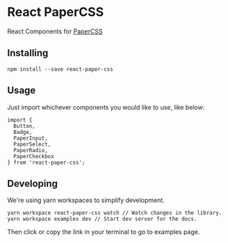 # React PaperCSS

React Components for [PaperCSS](https://github.com/papercss/papercss)

## Installing

```
npm install --save react-paper-css
```

## Usage

Just import whichever components you would like to use, like below:

```
import {
  Button,
  Badge,
  PaperInput,
  PaperSelect,
  PaperRadio,
  PaperCheckbox
} from 'react-paper-css';
```

## Developing

We're using yarn workspaces to simplify development.

```
yarn workspace react-paper-css watch // Watch changes in the library.
yarn workspace examples dev // Start dev server for the docs.
```

Then click or copy the link in your terminal to go to examples page.

